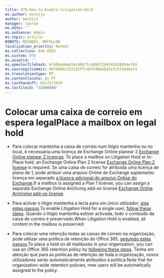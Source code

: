 ```yaml
---
title: 976-How-to-Enable-litigation-Hold
ms.author: markjjo
author: markjjo
manager: lauraw
ms.date: ''
ms.audience: Admin
ms.topic: article
ROBOTS: NOINDEX, NOFOLLOW
localization_priority: Normal
ms.collection: Adm_O365
ms.custom: 976
ms.assetid: ''
ms.openlocfilehash: bf450ed6e619c46b7fc4d867284fe5b18854e769
ms.sourcegitcommit: 9d78905c512192ffc4675468abd2efc5f2e4baf4
ms.translationtype: MT
ms.contentlocale: pt-PT
ms.lasthandoff: 04/23/2019
ms.locfileid: "32408694"
---
```

# <a name="place-a-mailbox-on-legal-hold"></a><span data-ttu-id="f9ff2-102">Colocar uma caixa de correio em espera legal</span><span class="sxs-lookup"><span data-stu-id="f9ff2-102">Place a mailbox on legal hold</span></span>

- <span data-ttu-id="f9ff2-103">Para colocar mantenha a caixa de correio num litígio mantenha ou no local, é necessária uma licença de Exchange Online planear 2 [Exchange Online planear 2 licenças](https://docs.microsoft.com/office365/servicedescriptions/office-365-platform-service-description/office-365-plan-options) .</span><span class="sxs-lookup"><span data-stu-id="f9ff2-103">To place a mailbox on Litigation Hold or In-Place hold, an Exchange Online Plan 2 license [Exchange Online Plan 2 license](https://docs.microsoft.com/office365/servicedescriptions/office-365-platform-service-description/office-365-plan-options) is required.</span></span> <span data-ttu-id="f9ff2-104">Se uma caixa de correio for atribuída uma licença de plano de 1, pode atribuir uma arquivo Online do Exchange suplemento licença em separado [a licença adicional do arquivo Online do Exchange](https://docs.microsoft.com/office365/servicedescriptions/exchange-online-archiving-service-description).</span><span class="sxs-lookup"><span data-stu-id="f9ff2-104">If a mailbox is assigned a Plan 1 license, you can assign a separate Exchange Online Archiving add-on license [Exchange Online Archiving add-on license](https://docs.microsoft.com/office365/servicedescriptions/exchange-online-archiving-service-description).</span></span>

- <span data-ttu-id="f9ff2-105">Para activar o litígio mantenha a tecla para um único utilizador, [siga estes passos](https://docs.microsoft.com/office365/SecurityCompliance/place-a-mailbox-on-litigation-hold).</span><span class="sxs-lookup"><span data-stu-id="f9ff2-105">To enable Litigation Hold for a single user, [follow these steps](https://docs.microsoft.com/office365/SecurityCompliance/place-a-mailbox-on-litigation-hold).</span></span> <span data-ttu-id="f9ff2-106">Quando o litígio mantenha estiver activada, todo o conteúdo da caixa de correio é preservado.</span><span class="sxs-lookup"><span data-stu-id="f9ff2-106">When Litigation Hold is enabled, all content in the mailbox is preserved.</span></span>

- <span data-ttu-id="f9ff2-107">Para colocar uma retenção todas as caixas de correio na organização, pode utilizar uma política de retenção do Office 365, [seguindo estes passos](https://docs.microsoft.com/office365/securitycompliance/retention-policies#applying-a-retention-policy-to-an-entire-organization-or-specific-locations).</span><span class="sxs-lookup"><span data-stu-id="f9ff2-107">To place a hold on all mailboxes in your organization, you can use an Office 365 retention policy by  [following these steps](https://docs.microsoft.com/office365/securitycompliance/retention-policies#applying-a-retention-policy-to-an-entire-organization-or-specific-locations).</span></span> <span data-ttu-id="f9ff2-108">Tenha em atenção que para as políticas de retenção de toda a organização, novos utilizadores serão automaticamente atribuídos à política.</span><span class="sxs-lookup"><span data-stu-id="f9ff2-108">Note that for organization-wide retention policies, new users will be automatically assigned to the policy.</span></span>

